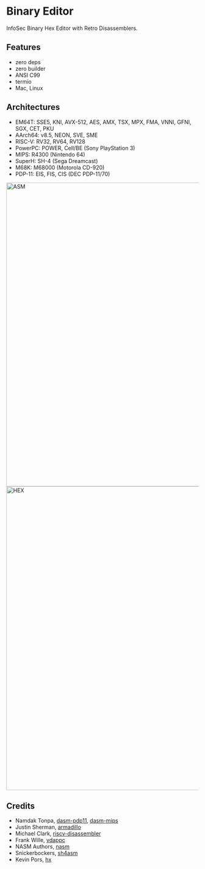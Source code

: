 Binary Editor
=============

InfoSec Binary Hex Editor with Retro Disassemblers.

Features
--------

* zero deps
* zero builder
* ANSI C99
* termio
* Mac, Linux

Architectures
-------------

* EM64T: SSE5, KNI, AVX-512, AES, AMX, TSX, MPX, FMA, VNNI, GFNI, SGX, CET, PKU
* AArch64: v8.5, NEON, SVE, SME
* RISC-V: RV32, RV64, RV128
* PowerPC: POWER, Cell/BE (Sony PlayStation 3)
* MIPS: R4300 (Nintendo 64)
* SuperH: SH-4 (Sega Dreamcast)
* M68K: M68000 (Motorola CD-920)
* PDP-11: EIS, FIS, CIS (DEC PDP-11/70)

<img width="796" alt="ASM" src="https://user-images.githubusercontent.com/144776/172079654-9380b592-ff6d-4f51-b0b4-9837ddc376ab.png">
<img width="796" alt="HEX" src="https://user-images.githubusercontent.com/144776/172079707-34d042b1-c2a8-49ed-88b0-3e21d7569106.png">

Credits
-------

* Namdak Tonpa, <a href="https://github.com/asmedit/dasm-pdp11">dasm-pdp11</a>, <a href="https://github.com/asmedit/dasm-mips">dasm-mips</a> 
* Justin Sherman, <a href="https://github.com/jsherman212/armadillo">armadillo</a>
* Michael Clark, <a href="https://github.com/michaeljclark/riscv-disassembler">riscv-disassembler</a>
* Frank Wille, <a href="https://github.com/BullyWiiPlaza/vdappc">vdappc</a>
* NASM Authors, <a href="https://github.com/netwide-assembler/nasm">nasm</a>
* Snickerbockers, <a href="https://github.com/washingtondc-emu/sh4asm">sh4asm</a>
* Kevin Pors, <a href="https://github.com/krpors/hx">hx</a>

